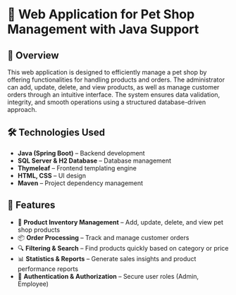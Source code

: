 # 🐾 Web Application for Pet Shop Management with Java Support

## 📌 Overview
This web application is designed to efficiently manage a pet shop by offering functionalities for handling products and orders. The administrator can add, update, delete, and view products, as well as manage customer orders through an intuitive interface. The system ensures data validation, integrity, and smooth operations using a structured database-driven approach.

## 🛠️ Technologies Used
- **Java (Spring Boot)** – Backend development
- **SQL Server & H2 Database** – Database management
- **Thymeleaf** – Frontend templating engine
- **HTML, CSS** – UI design
- **Maven** – Project dependency management

## 🚀 Features
- 🏪 **Product Inventory Management** – Add, update, delete, and view pet shop products
- 📦 **Order Processing** – Track and manage customer orders
- 🔍 **Filtering & Search** – Find products quickly based on category or price
- 📊 **Statistics & Reports** – Generate sales insights and product performance reports
- 🔐 **Authentication & Authorization** – Secure user roles (Admin, Employee)
